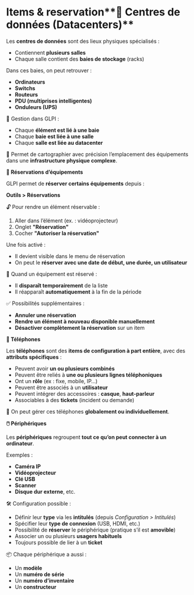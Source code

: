 # Items & reservation**🏢 Centres de données (Datacenters)**

Les **centres de données** sont des lieux physiques spécialisés :

- Contiennent **plusieurs salles**
- Chaque salle contient des **baies de stockage** (racks)

Dans ces baies, on peut retrouver :

- **Ordinateurs**
- **Switchs**
- **Routeurs**
- **PDU (multiprises intelligentes)**
- **Onduleurs (UPS)**

🧩 Gestion dans GLPI :

- Chaque **élément est lié à une baie**
- Chaque **baie est liée à une salle**
- Chaque **salle est liée au datacenter**

📐 Permet de cartographier avec précision l’emplacement des équipements dans une **infrastructure physique complexe**.



**📅 Réservations d’équipements**

GLPI permet de **réserver certains équipements** depuis :

**Outils > Réservations**

🔓 Pour rendre un élément réservable :

1.  Aller dans l’élément (ex. : vidéoprojecteur)
2.  Onglet **"Réservation"**
3.  Cocher **"Autoriser la réservation"**

Une fois activé :

- Il devient visible dans le menu de réservation
- On peut le **réserver avec une date de début, une durée, un utilisateur**

🚫 Quand un équipement est réservé :

- Il **disparaît temporairement** de la liste
- Il réapparaît **automatiquement** à la fin de la période

✅ Possibilités supplémentaires :

- **Annuler une réservation**
- **Rendre un élément à nouveau disponible manuellement**
- **Désactiver complètement la réservation** sur un item

**📱 Téléphones**

Les **téléphones** sont des **items de configuration à part entière**, avec des **attributs spécifiques** :

- Peuvent avoir **un ou plusieurs combinés**
- Peuvent être reliés à **une ou plusieurs lignes téléphoniques**
- Ont un **rôle** (ex : fixe, mobile, IP…)
- Peuvent être associés à un **utilisateur**
- Peuvent intégrer des accessoires : **casque**, **haut-parleur**
- Associables à des **tickets** (incident ou demande)

📝 On peut gérer ces téléphones **globalement ou individuellement**.



**🖱️ Périphériques**

Les **périphériques** regroupent **tout ce qu’on peut connecter à un ordinateur**.

Exemples :

- **Caméra IP**
- **Vidéoprojecteur**
- **Clé USB**
- **Scanner**
- **Disque dur externe**, etc.

🛠️ Configuration possible :

- Définir leur **type** via les **intitulés** (depuis *Configuration > Intitulés*)
- Spécifier leur **type de connexion** (USB, HDMI, etc.)
- Possibilité de **réserver** le périphérique (pratique s’il est **amovible**)
- Associer un ou plusieurs **usagers habituels**
- Toujours possible de lier à un **ticket**

📦 Chaque périphérique a aussi :

- Un **modèle**
- Un **numéro de série**
- Un **numéro d’inventaire**
- Un **constructeur**
